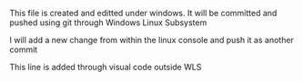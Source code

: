 This file is created and editted under windows.
It will be committed and pushed using git through Windows Linux Subsystem


I will add a new change from within the linux console and push it as another commit

This line is added through  visual code outside WLS

